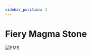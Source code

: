 ```yaml
---
sidebar_position: 2
---
```


# Fiery Magma Stone

![FMS](https://vwiki.valorserver.com/api/item/picture/fiery%20magma%20stone)
